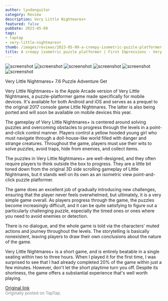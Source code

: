 ```yaml
---
author: lyndonguitar
category: Review
description: Very Little Nightmares+
featured: false
pubDate: 2023-05-09
tags:
- taptap
- very-little-nightmares+
thumb: /images/reviews/2023-05-09-a-creepy-isometric-puzzle-platformer--first-impressions---very-little-nightmares-0.avif
title: A creepy isometric puzzle platformer | First Impressions - Very Little Nightmares+
---
```


<div class="gallery">
  <img src="/images/reviews/2023-05-09-a-creepy-isometric-puzzle-platformer--first-impressions---very-little-nightmares-0.avif" alt="screenshot" />
  <img src="/images/reviews/2023-05-09-a-creepy-isometric-puzzle-platformer--first-impressions---very-little-nightmares-1.avif" alt="screenshot" />
  <img src="/images/reviews/2023-05-09-a-creepy-isometric-puzzle-platformer--first-impressions---very-little-nightmares-2.avif" alt="screenshot" />
  <img src="/images/reviews/2023-05-09-a-creepy-isometric-puzzle-platformer--first-impressions---very-little-nightmares-3.avif" alt="screenshot" />
  <img src="/images/reviews/2023-05-09-a-creepy-isometric-puzzle-platformer--first-impressions---very-little-nightmares-4.avif" alt="screenshot" />
  <img src="/images/reviews/2023-05-09-a-creepy-isometric-puzzle-platformer--first-impressions---very-little-nightmares-5.avif" alt="screenshot" />
</div>

Very Little Nightmares+
7.6
Puzzle
Adventure
Get

Very Little Nightmares+ is the Apple Arcade version of Very Little Nightmares, a puzzle-platformer game made specifically for mobile devices. It's available for both Android and iOS and serves as a prequel to the original 2017 console game Little Nightmares. The latter is also being ported and will soon be available on mobile devices this year.

The gameplay of Very Little Nightmares+ is centered around solving puzzles and overcoming obstacles to progress through the levels in a point-and-click control manner. Players control a yellow hooded young girl who must navigate through a doll-house-like world filled with danger and strange creatures. Throughout the game, players must use their wits to solve puzzles, avoid traps, hide from enemies, and collect items.

The puzzles in Very Little Nightmares+ are well-designed, and they often require players to think outside the box to progress. They are a little bit toned down from the original 3D side scrolling gameplay of Little Nightmares, but it stands well on its own as an isometric view point-and-click puzzle platformer.

The game does an excellent job of gradually introducing new challenges, ensuring that the player never feels overwhelmed, but ultimately, it is a very simple game overall. As players progress through the game, the puzzles become increasingly difficult, and it can be quite satisfying to figure out a particularly challenging puzzle, especially the timed ones or ones where you need to avoid enemies or detection.

There is no dialogue, and the whole game is told via the characters' muted actions and journey throughout the levels. The storytelling is basically nonexistent, leaving players to draw their own conclusions about the nature of the game.

Very Little Nightmares+ is a short game, and is entirely beatable in a single seating within two to three hours. When I played it for the first time, I was surprised to see that I had already completed 20% of the game within just a few minutes. However, don't let the short playtime turn you off. Despite its shortness, the game offers a substantial experience that's well worth playing.

[Original link](https://www.taptap.io/post/5381401)<br><span style="font-size: 0.95em; color: #888;">Originally posted on TapTap.</span>